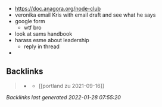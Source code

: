 - https://doc.anagora.org/node-club
- veronika email Kris with email draft and see what he says
- google form
	- wtf bro
- look at sams handbook
- harass esme about leadership
	- reply in thread
-

## Backlinks

> - [](../journals/2021_09_16.md)
>   - [[portland zu 2021-09-16]]

_Backlinks last generated 2022-01-28 07:55:20_
